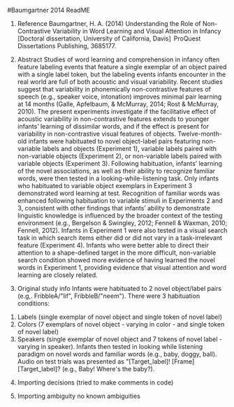 #Baumgartner 2014 ReadME

1. Reference
Baumgartner, H. A. (2014) Understanding the Role of Non-Contrastive Variability in Word Learning and Visual Attention in Infancy [Doctoral dissertation, University of California, Davis]  ProQuest Dissertations Publishing, 3685177.

2. Abstract
Studies of word learning and comprehension in infancy often feature labeling events that feature a single exemplar of an object paired with a single label token, but the labeling events infants encounter in the real world are full of both acoustic and visual variability. Recent studies suggest that variability in phonemically non-contrastive features of speech (e.g., speaker voice, intonation) improves minimal pair learning at 14 months (Galle, Apfelbaum, & McMurray, 2014; Rost & McMurray, 2010). The present experiments investigate if the facilitative effect of acoustic variability in non-contrastive features extends to younger infants’ learning of dissimilar words, and if the effect is present for variability in non-contrastive visual features of objects. Twelve-month-old infants were habituated to novel object-label pairs featuring non-variable labels and objects (Experiment 1), variable labels paired with non-variable objects (Experiment 2), or non-variable labels paired with variable objects (Experiment 3). Following habituation, infants’ learning of the novel associations, as well as their ability to recognize familiar words, were then tested in a looking-while-listening task. Only infants who habituated to variable object exemplars in Experiment 3 demonstrated word learning at test. Recognition of familiar words was enhanced following habituation to variable stimuli in Experiments 2 and 3, consistent with other findings that infants’ ability to demonstrate linguistic knowledge is influenced by the broader context of the testing environment (e.g., Bergelson & Swingley, 2012; Fennell & Waxman, 2010; Fennell, 2012). Infants in Experiment 1 were also tested in a visual search task in which search items either did or did not vary in a task-irrelevant feature (Experiment 4). Infants who were better able to direct their attention to a shape-defined target in the more difficult, non-variable search condition showed more evidence of having learned the novel words in Experiment 1, providing evidence that visual attention and word learning are closely related.

3. Original study info
Infants were habituated to 2 novel object/label pairs (e.g,. FribbleA/"lif", FribbleB/"neem"). 
There were 3 habituation conditions: 
  1) Labels (single exemplar of novel object and single token of novel label)
  2) Colors (7 exemplars of novel object - varying in color - and single token of novel label)
  3) Speakers (single exemplar of novel object and 7 tokens of novel label - varying in speaker).
Infants then tested in looking while listening paradigm on novel words and familiar words (e.g., baby, doggy, ball). Audio on test trials was presented as "[Target_label]! [Frame][Target_label]? (e.g., Baby! Where's the baby?). 

4. Importing decisions
(tried to make comments in code)

5. Importing ambiguity
no known ambiguities
